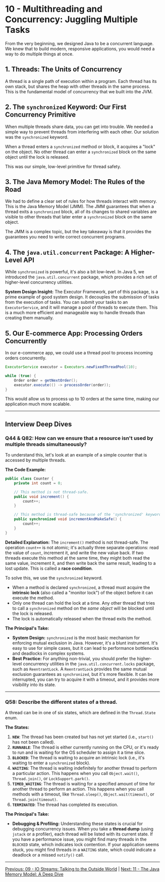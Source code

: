 # 10 - Multithreading and Concurrency: Juggling Multiple Tasks

From the very beginning, we designed Java to be a concurrent language. We knew that to build modern, responsive applications, you would need a way to do multiple things at once.

## 1. Threads: The Units of Concurrency

A thread is a single path of execution within a program. Each thread has its own stack, but shares the heap with other threads in the same process. This is the fundamental model of concurrency that we built into the JVM.

## 2. The `synchronized` Keyword: Our First Concurrency Primitive

When multiple threads share data, you can get into trouble. We needed a simple way to prevent threads from interfering with each other. Our solution was the `synchronized` keyword.

When a thread enters a `synchronized` method or block, it acquires a "lock" on the object. No other thread can enter a `synchronized` block on the same object until the lock is released.

This was our simple, low-level primitive for thread safety.

## 3. The Java Memory Model: The Rules of the Road

We had to define a clear set of rules for how threads interact with memory. This is the Java Memory Model (JMM). The JMM guarantees that when a thread exits a `synchronized` block, all of its changes to shared variables are visible to other threads that later enter a `synchronized` block on the same object.

The JMM is a complex topic, but the key takeaway is that it provides the guarantees you need to write correct concurrent programs.

## 4. The `java.util.concurrent` Package: A Higher-Level API

While `synchronized` is powerful, it's also a bit low-level. In Java 5, we introduced the `java.util.concurrent` package, which provides a rich set of higher-level concurrency utilities.

**System Design Insight:** The Executor Framework, part of this package, is a prime example of good system design. It decouples the submission of tasks from the execution of tasks. You can submit your tasks to an `ExecutorService`, and it will manage a pool of threads to execute them. This is a much more efficient and manageable way to handle threads than creating them manually.

## 5. Our E-commerce App: Processing Orders Concurrently

In our e-commerce app, we could use a thread pool to process incoming orders concurrently.

```java
ExecutorService executor = Executors.newFixedThreadPool(10);

while (true) {
    Order order = getNextOrder();
    executor.execute(() -> processOrder(order));
}
```

This would allow us to process up to 10 orders at the same time, making our application much more scalable.

---

## Interview Deep Dives

### Q44 & Q82: How can we ensure that a resource isn't used by multiple threads simultaneously?

To understand this, let's look at an example of a simple counter that is accessed by multiple threads.

**The Code Example:**
```java
public class Counter {
    private int count = 0;

    // This method is not thread-safe.
    public void increment() {
        count++;
    }

    // This method is thread-safe because of the 'synchronized' keyword.
    public synchronized void incrementAndMakeSafe() {
        count++;
    }
}
```

**Detailed Explanation:**
The `increment()` method is not thread-safe. The operation `count++` is not atomic; it's actually three separate operations: read the value of `count`, increment it, and write the new value back. If two threads execute this method at the same time, they might both read the same value, increment it, and then write back the same result, leading to a lost update. This is called a **race condition**.

To solve this, we use the `synchronized` keyword.
*   When a method is declared `synchronized`, a thread must acquire the **intrinsic lock** (also called a "monitor lock") of the object before it can execute the method.
*   Only one thread can hold the lock at a time. Any other thread that tries to call a `synchronized` method on the *same object* will be blocked until the lock is released.
*   The lock is automatically released when the thread exits the method.

**The Principal's Take:**
*   **System Design:** `synchronized` is the most basic mechanism for enforcing mutual exclusion in Java. However, it's a blunt instrument. It's easy to use for simple cases, but it can lead to performance bottlenecks and deadlocks in complex systems.
*   **Best Practice:** For anything non-trivial, you should prefer the higher-level concurrency utilities in the `java.util.concurrent.locks` package, such as `ReentrantLock`. A `ReentrantLock` provides the same mutual exclusion guarantees as `synchronized`, but it's more flexible. It can be interrupted, you can try to acquire it with a timeout, and it provides more visibility into its state.

---

### Q58: Describe the different states of a thread.

A thread can be in one of six states, which are defined in the `Thread.State` enum.

**The States:**

1.  **`NEW`**: The thread has been created but has not yet started (i.e., `start()` has not been called).
2.  **`RUNNABLE`**: The thread is either currently running on the CPU, or it's ready to run and is waiting for the OS scheduler to assign it a time slice.
3.  **`BLOCKED`**: The thread is waiting to acquire an intrinsic lock (i.e., it's waiting to enter a `synchronized` block).
4.  **`WAITING`**: The thread is waiting indefinitely for another thread to perform a particular action. This happens when you call `Object.wait()`, `Thread.join()`, or `LockSupport.park()`.
5.  **`TIMED_WAITING`**: The thread is waiting for a specified amount of time for another thread to perform an action. This happens when you call methods with a timeout, like `Thread.sleep()`, `Object.wait(timeout)`, or `Thread.join(timeout)`.
6.  **`TERMINATED`**: The thread has completed its execution.

**The Principal's Take:**
*   **Debugging & Profiling:** Understanding these states is crucial for debugging concurrency issues. When you take a **thread dump** (using `jstack` or a profiler), each thread will be listed with its current state. If you have a performance issue, you might find many threads in the `BLOCKED` state, which indicates lock contention. If your application seems stuck, you might find threads in a `WAITING` state, which could indicate a deadlock or a missed `notify()` call.

---

[Previous: 09 - IO Streams: Talking to the Outside World](../09-IO-Streams/README.md) | [Next: 11 - The Java Memory Model: A Deep Dive](../11-Java-Memory-Model/README.md)
